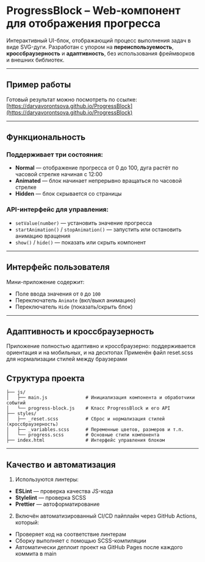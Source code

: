 # ProgressBlock – Web-компонент для отображения прогресса

Интерактивный UI-блок, отображающий процесс выполнения задач в виде SVG-дуги. Разработан с упором на **переиспользуемость**, **кроссбраузерность** и **адаптивность**, без использования фреймворков и внешних библиотек.

---

## Пример работы
Готовый результат можно посмотреть по ссылке:
[https://daryavorontsova.github.io/ProgressBlock](https://daryavorontsova.github.io/ProgressBlock)

---

## Функциональность

### Поддерживает три состояния:

- **Normal** — отображение прогресса от 0 до 100, дуга растёт по часовой стрелке начиная с 12:00
- **Animated** — блок начинает непрерывно вращаться по часовой стрелке
- **Hidden** — блок скрывается со страницы

### API-интерфейс для управления:

- `setValue(number)` — установить значение прогресса
- `startAnimation()` / `stopAnimation()` — запустить или остановить анимацию вращения
- `show()` / `hide()` — показать или скрыть компонент

---

## Интерфейс пользователя

Мини-приложение содержит:

- Поле ввода значения от `0` до `100`
- Переключатель `Animate` (вкл/выкл анимацию)
- Переключатель `Hide` (показать/скрыть блок)

---

##  Адаптивность и кроссбраузерность

Приложение полностью адаптивно и кроссбраузерно: поддерживается ориентация и на мобильных, и на десктопах
Применён файл reset.scss для нормализации стилей между браузерами

## Структура проекта
```plaintext
├── js/
│   ├── main.js              # Инициализация компонента и обработчики событий
│   └── progress-block.js    # Класс ProgressBlock и его API
├── styles/
│   ├── _reset.scss          # Сброс и нормализация стилей (кроссбраузерность)
│   ├── _variables.scss      # Переменные цветов, размеров и т.п.
│   └── progress.scss        # Основные стили компонента
├── index.html               # Интерфейс управления блоком
```

---

## Качество и автоматизация
1. Используются линтеры:
- **ESLint** — проверка качества JS-кода
- **Stylelint** — проверка SCSS
- **Prettier** — автоформатирование

2. Включён автоматизированный CI/CD пайплайн через GitHub Actions, который:
- Проверяет код на соответствие линтерам
- Сборку выполняет с помощью SCSS-компиляции
- Автоматически деплоит проект на GitHub Pages после каждого коммита в main
